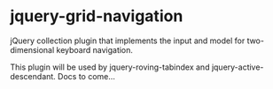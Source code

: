 # jquery-grid-navigation

jQuery collection plugin that implements the input and model for two-dimensional
keyboard navigation.

This plugin will be used by jquery-roving-tabindex and jquery-active-descendant.
Docs to come...
